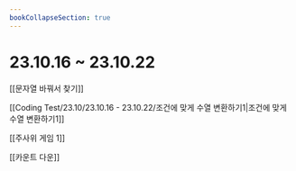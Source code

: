 ```yaml
---
bookCollapseSection: true
---
```

# 23.10.16 ~ 23.10.22

[[문자열 바꿔서 찾기]]

[[Coding Test/23.10/23.10.16 - 23.10.22/조건에 맞게 수열 변환하기1|조건에 맞게 수열 변환하기1]]

[[주사위 게임 1]]

[[카운트 다운]]